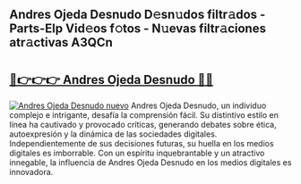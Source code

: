 ## Andres Ojeda Desnudo D𝚎sn𝚞dos filtr𝚊dos - Parts-Elp Vid𝚎os f𝚘tos - N𝚞evas filtr𝚊ciones atr𝚊ctivas A3QCn

# <h2><a href="http://mb18qz.tromn.icu/?c=Andres+Ojeda+Desnudo">🔗👉👉👉 Andres Ojeda Desnudo 🔗🔗</a></h2>

[![Andres Ojeda Desnudo nuevo](https://i.imgur.com/pEAQMta.gif)](http://mb18qz.tromn.icu/?c=Andres+Ojeda+Desnudo)
Andres Ojeda Desnudo, un individuo complejo e intrigante, desafía la comprensión fácil. Su distintivo estilo en línea ha cautivado y provocado críticas, generando debates sobre ética, autoexpresión y la dinámica de las sociedades digitales. Independientemente de sus decisiones futuras, su huella en los medios digitales es imborrable. Con un espíritu inquebrantable y un atractivo innegable, la influencia de Andres Ojeda Desnudo en los medios digitales es innovadora.
